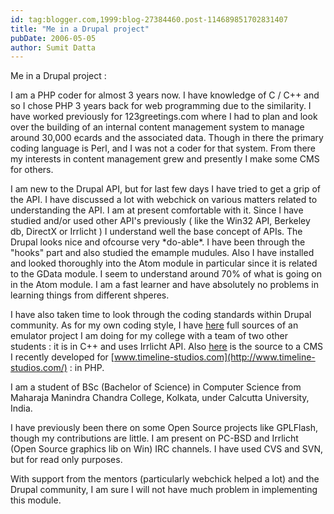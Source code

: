 ```yaml
---
id: tag:blogger.com,1999:blog-27384460.post-114689851702831407
title: "Me in a Drupal project"
pubDate: 2006-05-05
author: Sumit Datta
---
```


Me in a Drupal project :  

I am a PHP coder for almost 3 years now. I have knowledge of C / C++ and so I chose PHP 3 years back for web programming due to the similarity. I have worked previously for 123greetings.com where I had to plan and look over the building of an internal content management system to manage around 30,000 ecards and the associated data. Though in there the primary coding language is Perl, and I was not a coder for that system. From there my interests in content management grew and presently I make some CMS for others.  

I am new to the Drupal API, but for last few days I have tried to get a grip of the API. I have discussed a lot with webchick on various matters related to understanding the API. I am at present comfortable with it. Since I have studied and/or used other API's previously ( like the Win32 API, Berkeley db, DirectX or Irrlicht ) I understand well the base concept of APIs. The Drupal looks nice and ofcourse very \*do-able\*. I have been through the "hooks" part and also studied the emample mudules. Also I have installed and looked thoroughly into the Atom module in particular since it is related to the GData module. I seem to understand around 70% of what is going on in the Atom module. I am a fast learner and have absolutely no problems in learning things from different shperes.  

I have also taken time to look through the coding standards within Drupal community. As for my own coding style, I have [here](http://sumit.pixlie.com/2006/05/8085-emulator.html) full sources of an emulator project I am doing for my college with a team of two other students : it is in C++ and uses Irrlicht API. Also [here](http://sumit.pixlie.com/timeline-studios.com.rar) is the source to a CMS I recently developed for [www.timeline-studios.com](http://www.timeline-studios.com/) : in PHP.  

I am a student of BSc (Bachelor of Science) in Computer Science from Maharaja Manindra Chandra College, Kolkata, under Calcutta University, India.  

I have previously been there on some Open Source projects like GPLFlash, though my contributions are little. I am present on PC-BSD and Irrlicht (Open Source graphics lib on Win) IRC channels. I have used CVS and SVN, but for read only purposes.  

With support from the mentors (particularly webchick helped a lot) and the Drupal community, I am sure I will not have much problem in implementing this module.